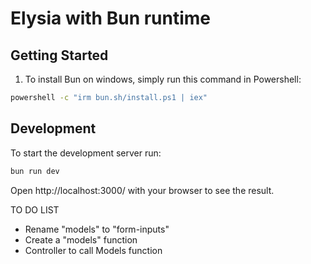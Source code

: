 # Elysia with Bun runtime

## Getting Started

1. To install Bun on windows, simply run this command in Powershell:

```bash
powershell -c "irm bun.sh/install.ps1 | iex"
```

## Development

To start the development server run:

```bash
bun run dev
```

Open http://localhost:3000/ with your browser to see the result.

TO DO LIST
- Rename "models" to "form-inputs"
- Create a "models" function
- Controller to call Models function